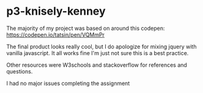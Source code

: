 # p3-knisely-kenney

The majority of my project was based on around this codepen:
https://codepen.io/tatsin/pen/VQMmPr

The final product looks really cool, but I do apologize for mixing jquery with vanilla javascript. It all works fine I'm just not sure this is a best practice. 

Other resources were W3schools and stackoverflow for references and questions.

I had no major issues completing the assignment
